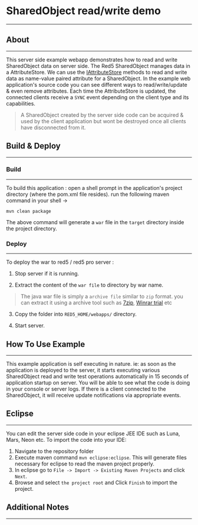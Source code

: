 # SharedObject read/write  demo
---

## About
---

This server side example webapp demonstrates how to read and write SharedObject data on server side. The Red5 SharedObject manages data in a AttributeStore. We can use the [IAttributeStore](http://red5.org/javadoc/red5-server-common/org/red5/server/api/IAttributeStore.html) methods to read and write data as name-value paired attribute for a SharedObject. In the example web application's source code you can see different ways to read/write/update & even remove attributes. Each time the AttributeStore is updated, the connected clients receive a `SYNC` event depending on the client type and its capabilities.


> A SharedObject created by the server side code can be acquired & used by the client application but wont be destroyed once all clients have disconnected from it.


## Build & Deploy
---

### Build
---

To build this application : open a shell prompt in the application's project directory (where the pom.xml file resides). run the following maven command in your shell -> 

``` 
mvn clean package 

```

The above command will generate a `war` file in the `target` directory inside the project directory. 


### Deploy
---

To deploy the war to red5 / red5 pro server :

1. Stop server if it is running.

2. Extract the content of the `war file` to directory by war name. 

> The java war file is simply a `archive file` similar to `zip` format. you can extract it using a archive tool such as [7zip](#http://www.7-zip.org/), [Winrar trial](#http://www.rarlab.com/download.htm) etc

3. Copy the folder into `RED5_HOME/webapps/` directory.

4. Start server.



## How To Use Example
---


This example application is self executing in nature. ie: as soon as the application is deployed to the server, it starts executing various SharedObject read and write test operations automatically in 15 seconds of application startup on server. You will be able to see what the code is doing in your console or server logs. If there is a client connected to the SharedObject, it will receive update notifications via appropriate events.



## Eclipse
---

You can edit the server side code in your eclipse JEE IDE such as Luna, Mars, Neon etc. To import the code into your IDE:

1. Navigate to the repository folder
2. Execute maven command `mvn eclipse:eclipse`. This will generate files necessary for eclipse to read the maven project properly.
3. In eclipse go to `File -> Import -> Existing Maven Projects` and click `Next`.
4. Browse and select `the project root` and Click `Finish` to import the project.



## Additional Notes
---







